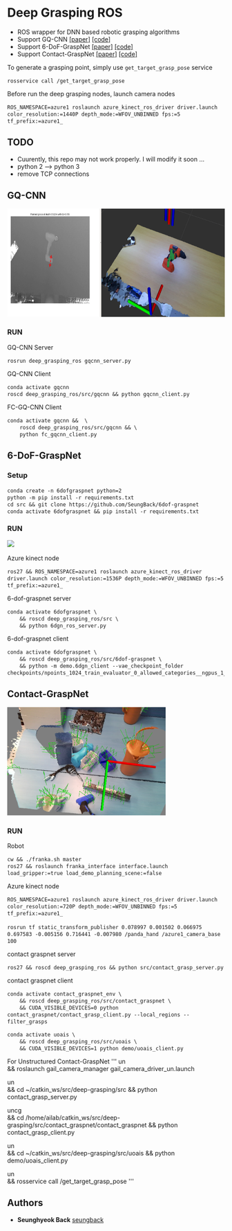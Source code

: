 
# Deep Grasping ROS

- ROS wrapper for DNN based robotic grasping algorithms
- Support GQ-CNN [[paper]](http://robotics.sciencemag.org/cgi/content/full/4/26/eaau4984?ijkey=IogH9u4mOL70s&keytype=ref&siteid=robotics) [[code]](https://github.com/BerkeleyAutomation/gqcnn)
- Support 6-DoF-GraspNet [[paper]](https://arxiv.org/abs/1905.10520) [[code]](https://github.com/NVlabs/6dof-graspnet)
- Support Contact-GraspNet [[paper]](https://arxiv.org/abs/2103.14127) [[code]](https://github.com/NVlabs/contact_graspnet)


To generate a grasping point, simply use `get_target_grasp_pose` service
```
rosservice call /get_target_grasp_pose
```

Before run the deep grasping nodes, launch camera nodes
```
ROS_NAMESPACE=azure1 roslaunch azure_kinect_ros_driver driver.launch color_resolution:=1440P depth_mode:=WFOV_UNBINNED fps:=5 tf_prefix:=azure1_
```

## TODO

- Cuurently, this repo may not work properly. I will modify it soon ...
- python 2 --> python 3
- remove TCP connections


## GQ-CNN

<img src="./imgs/gqcnn.png" height="250">


### RUN

GQ-CNN Server
```
rosrun deep_grasping_ros gqcnn_server.py
```

GQ-CNN Client
```
conda activate gqcnn
roscd deep_grasping_ros/src/gqcnn && python gqcnn_client.py
```

FC-GQ-CNN Client
```
conda activate gqcnn &&  \
    roscd deep_grasping_ros/src/gqcnn && \
    python fc_gqcnn_client.py
```



## 6-DoF-GraspNet



### Setup

```
conda create -n 6dofgraspnet python=2
python -m pip install -r requirements.txt
cd src && git clone https://github.com/SeungBack/6dof-graspnet
conda activate 6dofgraspnet && pip install -r requirements.txt
```

### RUN

<img src="./imgs/6dof_grasp.png" height="250">


Azure kinect node
```
ros27 && ROS_NAMESPACE=azure1 roslaunch azure_kinect_ros_driver driver.launch color_resolution:=1536P depth_mode:=WFOV_UNBINNED fps:=5 tf_prefix:=azure1_
```

6-dof-graspnet server
```
conda activate 6dofgraspnet \ 
    && roscd deep_grasping_ros/src \
    && python 6dgn_ros_server.py
```

6-dof-graspnet client
```
conda activate 6dofgraspnet \
    && roscd deep_grasping_ros/src/6dof-graspnet \
    && python -m demo.6dgn_client --vae_checkpoint_folder checkpoints/npoints_1024_train_evaluator_0_allowed_categories__ngpus_1_/
```



## Contact-GraspNet

<img src="./imgs/contact_grasp.png" height="250">

### RUN

Robot
```
cw && ./franka.sh master 
ros27 && roslaunch franka_interface interface.launch load_gripper:=true load_demo_planning_scene:=false

```

Azure kinect node
```
ROS_NAMESPACE=azure1 roslaunch azure_kinect_ros_driver driver.launch color_resolution:=720P depth_mode:=WFOV_UNBINNED fps:=5 tf_prefix:=azure1_

rosrun tf static_transform_publisher 0.078997 0.001502 0.066975 0.697583 -0.005156 0.716441 -0.007980 /panda_hand /azure1_camera_base 100
```

contact graspnet server
```
ros27 && roscd deep_grasping_ros && python src/contact_grasp_server.py
```

contact graspnet client

```
conda activate contact_graspnet_env \
    && roscd deep_grasping_ros/src/contact_graspnet \
    && CUDA_VISIBLE_DEVICES=0 python contact_graspnet/contact_grasp_client.py --local_regions --filter_grasps
```

```
conda activate uoais \
    && roscd deep_grasping_ros/src/uoais \
    && CUDA_VISIBLE_DEVICES=1 python demo/uoais_client.py

```


For Unstructured Contact-GraspNet
'''
un \
    && roslaunch gail_camera_manager gail_camera_driver_un.launch 

un \
    && cd ~/catkin_ws/src/deep-grasping/src
    && python contact_grasp_server.py

uncg \
    && cd /home/ailab/catkin_ws/src/deep-grasping/src/contact_graspnet/contact_graspnet
    && python contact_grasp_client.py 

un \
    && cd ~/catkin_ws/src/deep-grasping/src/uoais
    && python demo/uoais_client.py

un \
    && rosservice call /get_target_grasp_pose
'''






## Authors
* **Seunghyeok Back** [seungback](https://github.com/SeungBack)
